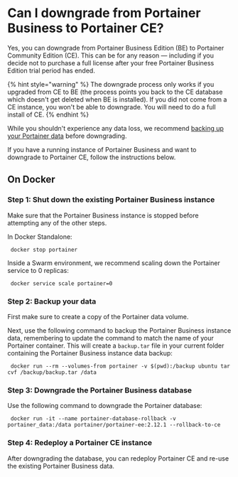# Can I downgrade from Portainer Business to Portainer CE?

Yes, you can downgrade from Portainer Business Edition (BE) to Portainer Community Edition (CE). This can be for any reason — including if you decide not to purchase a full license after your free Portainer Business Edition trial period has ended.

{% hint style="warning" %}
The downgrade process only works if you upgraded from CE to BE (the process points you back to the CE database which doesn't get deleted when BE is installed). If you did not come from a CE instance, you won't be able to downgrade. You will need to do a full install of CE.
{% endhint %}

While you shouldn't experience any data loss, we recommend [backing up your Portainer data](../../admin/settings/#backup-portainer) before downgrading.

If you have a running instance of Portainer Business and want to downgrade to Portainer CE, follow the instructions below.

## On Docker <a href="#on-docker" id="on-docker"></a>

### Step 1: Shut down the existing Portainer Business instance <a href="#shutdown-the-existing-portainer-business-instance" id="shutdown-the-existing-portainer-business-instance"></a>

Make sure that the Portainer Business instance is stopped before attempting any of the other steps.

In Docker Standalone:

```
 docker stop portainer
```

Inside a Swarm environment, we recommend scaling down the Portainer service to 0 replicas:

```
 docker service scale portainer=0
```

### Step 2: Backup your data <a href="#backup-your-data" id="backup-your-data"></a>

First make sure to create a copy of the Portainer data volume.

Next, use the following command to backup the Portainer Business instance data, remembering to update the command to match the name of your Portainer container. This will create a `backup.tar` file in your current folder containing the Portainer Business instance data backup:

```
 docker run --rm --volumes-from portainer -v $(pwd):/backup ubuntu tar cvf /backup/backup.tar /data
```

### Step 3: Downgrade the Portainer Business database <a href="#downgrade-the-portainer-business-database" id="downgrade-the-portainer-business-database"></a>

Use the following command to downgrade the Portainer database:

```
 docker run -it --name portainer-database-rollback -v portainer_data:/data portainer/portainer-ee:2.12.1 --rollback-to-ce
```

### Step 4: Redeploy a Portainer CE instance <a href="#redeploy-a-portainer-ce-instance" id="redeploy-a-portainer-ce-instance"></a>

After downgrading the database, you can redeploy Portainer CE and re-use the existing Portainer Business data.

